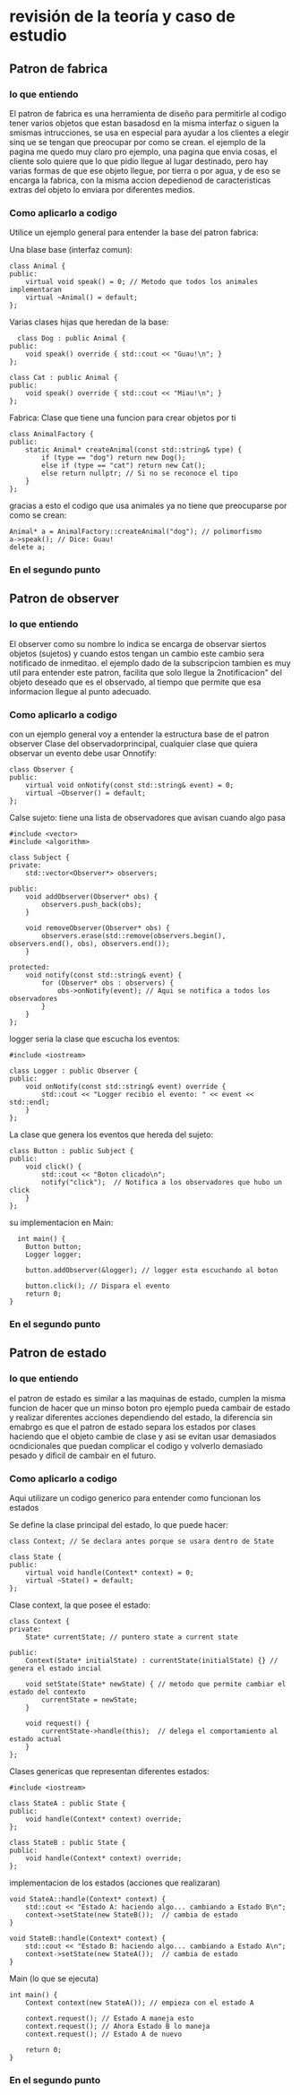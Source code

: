 # revisión de la teoría y caso de estudio

## Patron de fabrica 

### lo que entiendo

El patron de fabrica es una herramienta de diseño para permitirle al codigo tener varios objetos que estan basadosd en la misma interfaz o siguen la smismas intrucciones, se usa en especial para ayudar a los clientes a elegir
sinq ue se tengan que preocupar por como se crean. el ejemplo de la pagina me quedo muy claro pro ejemplo, una pagina que envia cosas, el cliente solo quiere que lo que pidio llegue al lugar destinado, pero hay varias formas de
que ese objeto llegue, por tierra o por agua, y de eso se encarga la fabrica, con la misma accion depedienod de caracteristicas extras del objeto lo enviara por diferentes medios. 

### Como aplicarlo a codigo

Utilice un ejemplo general para entender la base del patron fabrica:

Una blase base (interfaz comun):

    class Animal {
    public:
        virtual void speak() = 0; // Metodo que todos los animales implementaran
        virtual ~Animal() = default;
    };

  Varias clases hijas que heredan de la base:

      class Dog : public Animal {
    public:
        void speak() override { std::cout << "Guau!\n"; }
    };
    
    class Cat : public Animal {
    public:
        void speak() override { std::cout << "Miau!\n"; }
    };
Fabrica: Clase que tiene una funcion para crear objetos por ti

    class AnimalFactory {
    public:
        static Animal* createAnimal(const std::string& type) {
            if (type == "dog") return new Dog();
            else if (type == "cat") return new Cat();
            else return nullptr; // Si no se reconoce el tipo
        }
    };

gracias a esto el codigo que usa animales ya no tiene que preocuparse por como se crean:

    Animal* a = AnimalFactory::createAnimal("dog"); // polimorfismo
    a->speak(); // Dice: Guau!
    delete a;

### En el segundo punto




## Patron de observer

### lo que entiendo

El observer como su nombre lo indica se encarga de observar siertos objetos (sujetos) y cuando estos tengan un cambio este cambio sera notificado de inmeditao. el ejemplo dado de la subscripcion tambien es muy util para entender este
patron, facilita que solo llegue la 2notificacion" del objeto deseado que es el observado, al tiempo que permite que esa informacion llegue al punto adecuado. 

### Como aplicarlo a codigo
con un ejemplo general voy a entender la estructura base de el patron observer
Clase del observadorprincipal, cualquier clase que quiera observar un evento debe usar Onnotify:

    class Observer {
    public:
        virtual void onNotify(const std::string& event) = 0;
        virtual ~Observer() = default;
    };
Calse sujeto: tiene una lista de observadores que avisan cuando algo pasa 

    #include <vector>
    #include <algorithm>
    
    class Subject {
    private:
        std::vector<Observer*> observers;
    
    public:
        void addObserver(Observer* obs) {
            observers.push_back(obs);
        }
    
        void removeObserver(Observer* obs) {
            observers.erase(std::remove(observers.begin(), observers.end(), obs), observers.end());
        }
    
    protected:
        void notify(const std::string& event) {
            for (Observer* obs : observers) {
                obs->onNotify(event); // Aqui se notifica a todos los observadores
            }
        }
    };
logger seria la clase que escucha los eventos:

    #include <iostream>
    
    class Logger : public Observer {
    public:
        void onNotify(const std::string& event) override {
            std::cout << "Logger recibio el evento: " << event << std::endl;
        }
    };
La clase que genera los eventos que hereda del sujeto:
    
    class Button : public Subject {
    public:
        void click() {
            std::cout << "Boton clicado\n";
            notify("click");  // Notifica a los observadores que hubo un click
        }
    };

  su implementacion en Main:
  
      int main() {
        Button button;
        Logger logger;
    
        button.addObserver(&logger); // logger esta escuchando al boton
    
        button.click(); // Dispara el evento
        return 0;
    }

### En el segundo punto





## Patron de estado

### lo que entiendo

el patron de estado es similar a las maquinas de estado, cumplen la misma funcion de hacer que un minso boton pro ejemplo pueda cambair de estado y realizar diferentes acciones dependiendo del estado, la diferencia sin emabrgo es que
el patron de estado separa los estados por clases haciendo que el objeto cambie de clase y asi se evitan usar demasiados ocndicionales que puedan complicar el codigo y volverlo demasiado pesado y dificil de cambair en el futuro. 

### Como aplicarlo a codigo

Aqui utilizare un codigo generico para entender como funcionan los estados 

Se define la clase principal del estado, lo que puede hacer:

    class Context; // Se declara antes porque se usara dentro de State
    
    class State {
    public:
        virtual void handle(Context* context) = 0;
        virtual ~State() = default;
    };
Clase context, la que posee el estado:

    class Context {
    private:
        State* currentState; // puntero state a current state
    
    public:
        Context(State* initialState) : currentState(initialState) {} // genera el estado incial 
    
        void setState(State* newState) { // metodo que permite cambiar el estado del contexto
            currentState = newState;
        }
    
        void request() {
            currentState->handle(this);  // delega el comportamiento al estado actual
        }
    };

Clases genericas que representan diferentes estados:

    #include <iostream>
    
    class StateA : public State {
    public:
        void handle(Context* context) override;
    };
    
    class StateB : public State {
    public:
        void handle(Context* context) override;
    };

implementacion de los estados (acciones que realizaran)

    void StateA::handle(Context* context) {
        std::cout << "Estado A: haciendo algo... cambiando a Estado B\n";
        context->setState(new StateB());  // cambia de estado
    }
    
    void StateB::handle(Context* context) {
        std::cout << "Estado B: haciendo algo... cambiando a Estado A\n";
        context->setState(new StateA());  // cambia de estado
    }

Main (lo que se ejecuta)

    int main() {
        Context context(new StateA()); // empieza con el estado A
    
        context.request(); // Estado A maneja esto
        context.request(); // Ahora Estado B lo maneja
        context.request(); // Estado A de nuevo
    
        return 0;
    }

### En el segundo punto
